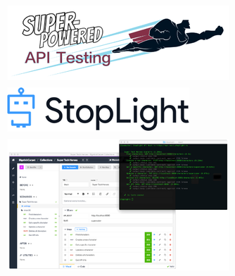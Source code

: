 [![Super-Powered API Testing](../Images/Title-Banner.png)](http://apitesting.bigstickcarpet.com)

[![Stoplight](./Images/Logo.png)](http://stoplight.io/)

![Stoplight screenshot](./Images/Screenshot.gif)
